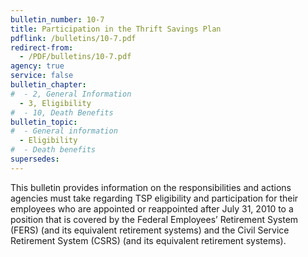 ```yaml
---
bulletin_number: 10-7
title: Participation in the Thrift Savings Plan
pdflink: /bulletins/10-7.pdf
redirect-from:
  - /PDF/bulletins/10-7.pdf
agency: true
service: false
bulletin_chapter:
#  - 2, General Information
  - 3, Eligibility
#  - 10, Death Benefits
bulletin_topic:
#  - General information
  - Eligibility
#  - Death benefits
supersedes:
---
```


This bulletin provides information on the responsibilities and actions agencies must take regarding TSP eligibility and participation for their employees who are appointed or reappointed after July 31, 2010 to a position that is covered by the Federal Employees’ Retirement System (FERS) (and its equivalent retirement systems) and the Civil Service Retirement System (CSRS) (and its equivalent retirement systems).
